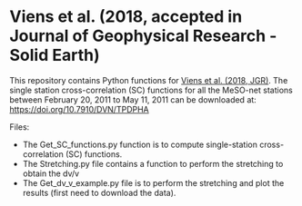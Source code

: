 # Viens et al. (2018, accepted in Journal of Geophysical Research - Solid Earth)
This repository contains Python functions for [Viens et al. (2018, JGR)](https://agupubs.onlinelibrary.wiley.com/doi/abs/10.1029/2018JB015697).
The single station cross-correlation (SC) functions for all the MeSO-net stations between February 20, 2011 to May 11, 2011 can be downloaded at: https://doi.org/10.7910/DVN/TPDPHA

Files:
- The Get_SC_functions.py function is to compute single-station cross-correlation (SC) functions.
- The Stretching.py file contains a function to perform the stretching to obtain the dv/v 
- The Get_dv_v_example.py file is to perform the stretching and plot the results (first need to download the data).
